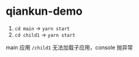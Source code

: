 # qiankun-demo

1. `cd main` -> `yarn start`
2. `cd child1` -> `yarn start`

main 应用 `/child1` 无法加载子应用，console 抛异常
